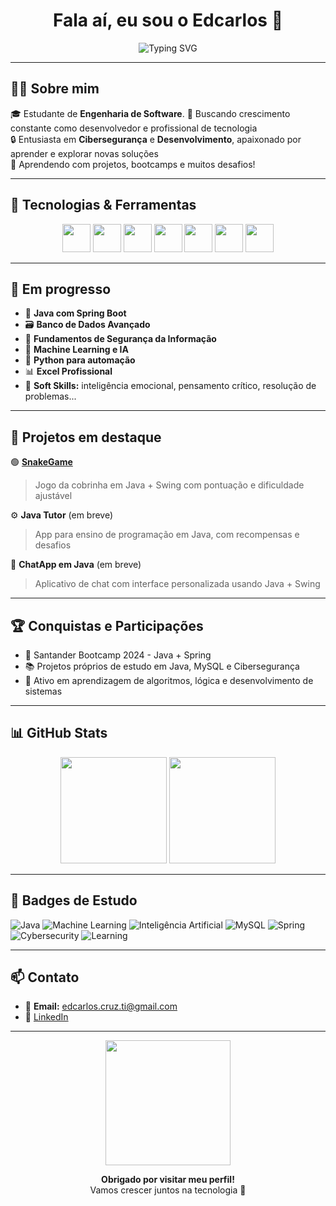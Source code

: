 <h1 align="center">Fala aí, eu sou o Edcarlos 👋</h1>

<p align="center">
  <img src="https://readme-typing-svg.demolab.com?font=Fira+Code&weight=500&size=24&pause=1000&center=true&vCenter=true&width=450&lines=Estudante+de+TI+%26+Cyberseguran%C3%A7a;Desenvolvedor+Java+%F0%9F%90%8D;Futuro+Especialista+em+Tecnologia+%F0%9F%9A%80;Aprendizado+Constante+%F0%9F%93%9A" alt="Typing SVG" />
</p>

---

## 🧑‍💻 Sobre mim

🎓 Estudante de **Engenharia de Software**.
🚀 Buscando crescimento constante como desenvolvedor e profissional de tecnologia  
🔒 Entusiasta em **Cibersegurança** e **Desenvolvimento**, apaixonado por aprender e explorar novas soluções  
🧠 Aprendendo com projetos, bootcamps e muitos desafios!

---

## 🚀 Tecnologias & Ferramentas

<p align="center">
  <img src="https://cdn.jsdelivr.net/gh/devicons/devicon/icons/java/java-original.svg" width="45" />
  <img src="https://cdn.jsdelivr.net/gh/devicons/devicon/icons/mysql/mysql-original.svg" width="45" />
  <img src="https://cdn.jsdelivr.net/gh/devicons/devicon/icons/python/python-original.svg" width="45" />
  <img src="https://cdn.jsdelivr.net/gh/devicons/devicon/icons/linux/linux-original.svg" width="45" />
  <img src="https://cdn.jsdelivr.net/gh/devicons/devicon/icons/git/git-original.svg" width="45" />
  <img src="https://cdn.jsdelivr.net/gh/devicons/devicon/icons/html5/html5-original.svg" width="45" />
  <img src="https://cdn.jsdelivr.net/gh/devicons/devicon/icons/css3/css3-original.svg" width="45" />
</p>

---

## 📌 Em progresso

- 🧩 **Java com Spring Boot**
- 🗃️ **Banco de Dados Avançado**
- 🔐 **Fundamentos de Segurança da Informação**
- 🤖 **Machine Learning e IA**
- 🤖 **Python para automação**
- 📊 **Excel Profissional**
- 🧠 **Soft Skills:** inteligência emocional, pensamento crítico, resolução de problemas...

---

## 💼 Projetos em destaque

🟢 **[SnakeGame](https://github.com/EddieNine/SnakeGame)**  
> Jogo da cobrinha em Java + Swing com pontuação e dificuldade ajustável  

⚙️ **Java Tutor** (em breve)  
> App para ensino de programação em Java, com recompensas e desafios

💬 **ChatApp em Java**  (em breve)
> Aplicativo de chat com interface personalizada usando Java + Swing

---

## 🏆 Conquistas e Participações

- 🎯 Santander Bootcamp 2024 - Java + Spring
- 📚 Projetos próprios de estudo em Java, MySQL e Cibersegurança
- 🔎 Ativo em aprendizagem de algoritmos, lógica e desenvolvimento de sistemas

---

## 📊 GitHub Stats

<p align="center">
  <img height="170" src="https://github-readme-stats.vercel.app/api?username=EddieNine&show_icons=true&theme=radical&hide_border=true" />
  <img height="170" src="https://github-readme-stats.vercel.app/api/top-langs/?username=EddieNine&layout=compact&theme=radical&hide_border=true" />
</p>

---

## 🧠 Badges de Estudo

![Java](https://img.shields.io/badge/Java-EDC9FF?style=for-the-badge&logo=java&logoColor=white)
![Machine Learning](https://img.shields.io/badge/Machine%20Learning-0A66C2?style=for-the-badge&logo=scikit-learn&logoColor=white)
![Inteligência Artificial](https://img.shields.io/badge/Intelig%C3%AAncia%20Artificial-6D28D9?style=for-the-badge&logo=openai&logoColor=white)
![MySQL](https://img.shields.io/badge/MySQL-00758F?style=for-the-badge&logo=mysql&logoColor=white)
![Spring](https://img.shields.io/badge/Spring%20Boot-6DB33F?style=for-the-badge&logo=spring-boot&logoColor=white)
![Cybersecurity](https://img.shields.io/badge/Cybersecurity-1F2937?style=for-the-badge&logo=HackTheBox&logoColor=white)
![Learning](https://img.shields.io/badge/Always%20Learning-22c55e?style=for-the-badge&logo=OpenAI&logoColor=white)

---

## 📫 Contato

- 📩 **Email:** edcarlos.cruz.ti@gmail.com  
- 💼 [LinkedIn](https://www.linkedin.com/in/edcarloscruz)

---

<p align="center">
  <img src="https://media.giphy.com/media/L8K62iTDkzGX6/giphy.gif" width="200" />
</p>

<p align="center">
  <b>Obrigado por visitar meu perfil!</b>  
  <br>Vamos crescer juntos na tecnologia 🚀
</p>
